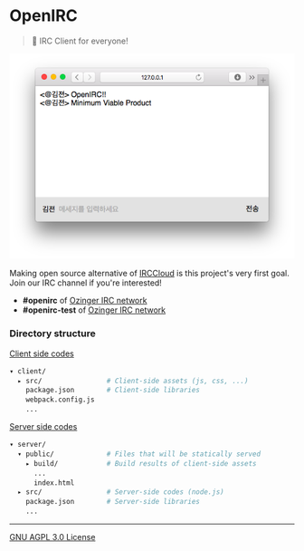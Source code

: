 OpenIRC
========
> :heartbeat: IRC Client for everyone!

![Preview Screenshot](preview.png)

Making open source alternative of [IRCCloud] is this project's very first goal.
Join our IRC channel if you're interested!

- **#openirc** of [Ozinger IRC network]
- **#openirc-test** of [Ozinger IRC network]

### Directory structure
[Client side codes](client/)
```bash
▾ client/
  ▸ src/                # Client-side assets (js, css, ...)
    package.json        # Client-side libraries
    webpack.config.js
    ...
```

[Server side codes](server/)
```bash
▾ server/
  ▾ public/             # Files that will be statically served
    ▸ build/            # Build results of client-side assets
      ...
      index.html
  ▸ src/                # Server-side codes (node.js)
    package.json        # Server-side libraries
    ...
```

--------

[GNU AGPL 3.0 License](LICENSE.md)

[Ozinger IRC network]: http://ozinger.org/
[IRCCloud]: https://www.irccloud.com/
